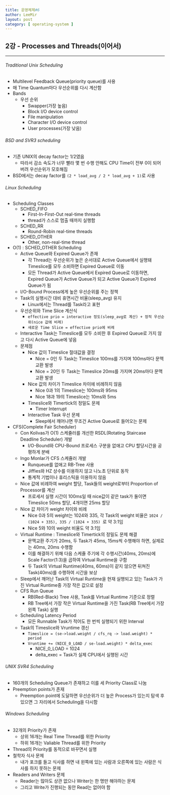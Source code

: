 ```yaml
---
title: 운영체제#6
author: LeeMir
layout: post
category: [ operating-system ]
---
```


## 2강 - Processes and Threads(이어서)

- - -

###### Traditional Unix Scheduling

- Multilevel Feedback Queue(priority queue)를 사용
- 매 Time Quantum마다 우선순위를 다시 계산함
- Bands
  - 우선 순위
    - Swapper(가장 높음)
    - Block I/O device control
    - File manipulation
    - Character I/O device control
    - User processes(가장 낮음)



###### BSD and SVR3 scheduling

- 기존 UNIX의 decay factor는 1/2였음
  - 따라서 감소 속도가 너무 빨라 몇 번 수행 안해도 CPU Time이 전부 0이 되어버려 우선순위가 모호해짐
- BSD에서는 decay factor를 ```(2 * load_avg / 2 * load_avg + 1)```로 사용



###### Linux Scheduling

- Scheduling Classes
  - SCHED_FIFO
    - First-In-First-Out real-time threads
    - thread가 스스로 멈출 때까지 실행함
  - SCHED_RR
    - Round-Robin real-time threads
  - SCHED_OTHER
    - Other, non-real-time thread
- O(1) : SCHED_OTHER Scheduling
  - Active Queue와 Expired Queue가 존재
    - 각 Thread는 우선순위가 높은 순서대로 Active Queue에서 실행돼 Timeslice를 모두 소비하면 Expired Queue로 이동
    - 모든 Thread가 Active Queue에서 Expired Queue로 이동하면, Expired Queue가 Active Queue가 되고 Active Queue가 Expired Queue가 됨
  - I/O-Bound Process에게 높은 우선순위를 주는 정책
  - Task의 실행시간 대비 휴면시간 비율(sleep_avg) 유지
    - Linux에서는 Thread를 Task라고 표현
  - 우선순위와 Time Slice 계산식
    - ```effective prio = interactive 정도(sleep_avg로 계산) + 정적 우선순위(nice 값에 비례)```
    - ```새로운 Time Slice = effective prio에 비례```
  - Interactive Task는 Timeslice를 모두 소비한 후 Expired Queue로 가지 않고 다시 Active Queue에 넣음
  - 문제점
    - Nice 값이 Timeslice 절대값을 결정
      - Nice = 0인 두 Task는 Timeslice 100ms를 가지며 100ms마다 문맥교환 발생
      - Nice = 20인 두 Task는 Timeslice 20ms를 가지며 20ms마다 문맥교환 발생
    - Nice 값의 차이가 Timeslice 차이에 비례하지 않음
      - Nice 0과 1의 Timeslice는 100ms와 95ms
      - Nice 18과 19의 Timeslice는 10ms와 5ms
    - Timeslice와 Timertick의 정밀도 문제
      - Timer Interrupt
    - Interactive Task 우선 문제
      - Sleep에서 깨어나면 무조건 Active Queue로 들어오는 문제
- CFS(Complete Fair Scheduler)
  - Con Kolivas가 O(1) 스케쥴러를 개선한 RSDL(Rotating Staircase Deadline Scheduler) 개발
    - I/O-Bound와 CPU-Bound 프로세스 구분을 없애고 CPU 할당시간을 공평하게 분배
  - Ingo Monlar가 CFS 스케쥴러 개발
    - Runqueue를 없애고 RB-Tree 사용
    - Jiffies와 HZ 상수를 이용하지 않고 나노초 단위로 동작
    - 통계적 기법이나 휴리스틱을 이용하지 않음
  - Nice 값에 비례하여 weight 할당, Task들의 weight로부터 Proportion of Processor를 계산
    - 프로세서 실행 시간이 100ms일 때 nice값이 같은 task가 둘이면 Timeslice 50ms 할당, 4개이면 25ms 할당
  - Nice 값 차이가 weight 차이와 비례
    - Nice 0과 5의 weight는 1024와 335, 각 Task의 weight 비율은 ```1024 / (1024 + 335), 335 / (1024 + 335) ```로 약 3:1임
    - Nice 5와 10의 weight 비율도 약 3:1임
  - Virtual Runtime : Timeslice와 Timertick의 정밀도 문제 해결
    - 문맥교환 주기가 20ms, 두 Task가 45ms, 15ms씩 수행해야 하면, 실제로는 40ms, 20ms 수행함
    - 이를 해결하기 위해 다음 스케쥴 주기에 각 수행시간(40ms, 20ms)에 Scale Factor(1:3)을 곱하여 Virtual Runtime을 구함
    - 두 Task의 Virtual Runtime(40ms, 60ms)이 같지 않으면 뒤쳐진 Task(40ms)를 수행하여 시간을 보상
  - Sleep에서 깨어난 Task의 Virtual Runtime을 현재 실행되고 있는 Task가 가진 Virtual Runtime중 가장 작은 값으로 설정
  - CFS Run Queue
    - RB(Red-Black) Tree 사용, Task를 Virtual Runtime 기준으로 정렬
    - RB Tree에서 가장 작은 Virtual Runtime을 가진 Task(RB Tree에서 가장 왼쪽 Task) 실행
  - Scheduling Latency Period
    - 모든 Runnable Task가 적어도 한 번씩 실행되기 위한 Interval
  - Task의 Timeslice와 Vruntime 갱신
    - ```Timeslice = (se->load.weight / cfs_rq -> load.weight) * period```
    - ```Vruntime += (NICE_0_LOAD / se-load.weight) * delta_exec```
      - NICE_0_LOAD = 1024
      - delta_exec = Task가 실제 CPU에서 실행된 시간



###### UNIX SVR4 Scheduling

- 160개의 Scheduling Queue가 존재하고 이를 세 Priority Class로 나눔
- Preemption points가 존재
  - Preemption point에 도달하면 우선순위가 더 높은 Process가 있는지 탐색 후 있으면 그 자리에서 Scheduling을 다시함



###### Windows Scheduling

- 32개의 Priority가 존재
  - 상위 16개는 Real Time Thread를 위한 Priority
  - 하위 16개는 Valiable Thread를 위한 Priority
- Thread의 Priority를 동적으로 바꾸면서 실행
- 철학자 식사 문제
  - 내가 포크를 들고 식사를 하면 내 왼쪽에 있는 사람과 오른쪽에 있는 사람은 식사를 하지 못하는 문제
- Readers and Writers 문제
  - Reader는 많아도 상관 없으나 Writer는 한 명만 해야하는 문제
  - 그리고 Write가 진행되는 동안 Read는 없어야 함